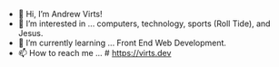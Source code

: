 - 👋 Hi, I’m Andrew Virts!
- 👀 I’m interested in ... computers, technology, sports (Roll Tide), and Jesus.
- 🌱 I’m currently learning ... Front End Web Development.
- 📫 How to reach me ... # https://virts.dev

<!---
asvirts/asvirts is a ✨ special ✨ repository because its `README.md` (this file) appears on your GitHub profile.
You can click the Preview link to take a look at your changes.
--->
